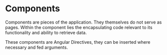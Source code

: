 # Components

Components are pieces of the application. They themselves do not serve as pages. Within the component lies the encapsulating code relevant to its functionality and ability to retrieve data.

These components are Angular Directives, they can be inserted where necessary and fed arguments.
